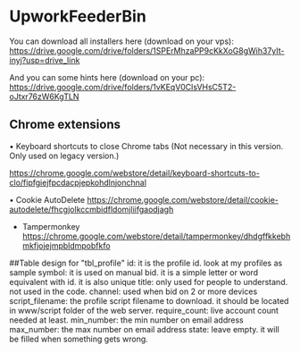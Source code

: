 # UpworkFeederBin


You can download all installers here (download on your vps):
https://drive.google.com/drive/folders/1SPErMhzaPP9cKkXoG8gWih37yIt-inyj?usp=drive_link

And you can some hints here (download on your pc):
https://drive.google.com/drive/folders/1vKEqV0ClsVHsC5T2-oJtxr76zW6KgTLN

 

## Chrome extensions

• Keyboard shortcuts to close Chrome tabs (Not necessary in this version. Only used on legacy version.)

https://chrome.google.com/webstore/detail/keyboard-shortcuts-to-clo/fipfgiejfpcdacpjepkohdlnjonchnal


• Cookie AutoDelete
https://chrome.google.com/webstore/detail/cookie-autodelete/fhcgjolkccmbidfldomjliifgaodjagh

* Tampermonkey
https://chrome.google.com/webstore/detail/tampermonkey/dhdgffkkebhmkfjojejmpbldmpobfkfo



##Table design for "tbl_profile"
id: it is the profile id. look at my profiles as sample
symbol: it is used on manual bid. it is a simple letter or word equivalent with id. it is also unique
title: only used for people to understand. not used in the code.
channel: used when bid on 2 or more devices
script_filename: the profile script filename to download. it should be located in www/script folder of the web server.
require_count: live account count needed at least.
min_number: the min number on email address
max_number: the max number on email address
state: leave empty. it will be filled when something gets wrong.

